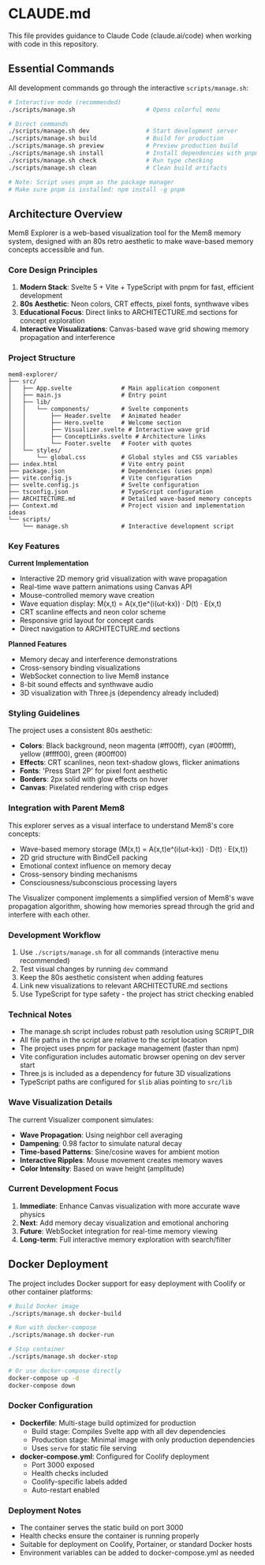 # CLAUDE.md

This file provides guidance to Claude Code (claude.ai/code) when working with code in this repository.

## Essential Commands

All development commands go through the interactive `scripts/manage.sh`:

```bash
# Interactive mode (recommended)
./scripts/manage.sh                    # Opens colorful menu

# Direct commands
./scripts/manage.sh dev                # Start development server
./scripts/manage.sh build              # Build for production
./scripts/manage.sh preview            # Preview production build
./scripts/manage.sh install            # Install dependencies with pnpm
./scripts/manage.sh check              # Run type checking
./scripts/manage.sh clean              # Clean build artifacts

# Note: Script uses pnpm as the package manager
# Make sure pnpm is installed: npm install -g pnpm
```

## Architecture Overview

Mem8 Explorer is a web-based visualization tool for the Mem8 memory system, designed with an 80s retro aesthetic to make wave-based memory concepts accessible and fun.

### Core Design Principles

1. **Modern Stack**: Svelte 5 + Vite + TypeScript with pnpm for fast, efficient development
2. **80s Aesthetic**: Neon colors, CRT effects, pixel fonts, synthwave vibes
3. **Educational Focus**: Direct links to ARCHITECTURE.md sections for concept exploration
4. **Interactive Visualizations**: Canvas-based wave grid showing memory propagation and interference

### Project Structure

```
mem8-explorer/
├── src/
│   ├── App.svelte              # Main application component
│   ├── main.js                 # Entry point
│   ├── lib/
│   │   └── components/         # Svelte components
│   │       ├── Header.svelte   # Animated header
│   │       ├── Hero.svelte     # Welcome section
│   │       ├── Visualizer.svelte # Interactive wave grid
│   │       ├── ConceptLinks.svelte # Architecture links
│   │       └── Footer.svelte   # Footer with quotes
│   └── styles/
│       └── global.css          # Global styles and CSS variables
├── index.html                  # Vite entry point
├── package.json                # Dependencies (uses pnpm)
├── vite.config.js              # Vite configuration
├── svelte.config.js            # Svelte configuration
├── tsconfig.json               # TypeScript configuration
├── ARCHITECTURE.md             # Detailed wave-based memory concepts
├── Context.md                  # Project vision and implementation ideas
└── scripts/
    └── manage.sh               # Interactive development script
```

### Key Features

**Current Implementation**
- Interactive 2D memory grid visualization with wave propagation
- Real-time wave pattern animations using Canvas API
- Mouse-controlled memory wave creation
- Wave equation display: M(x,t) = A(x,t)e^(i(ωt-kx)) · D(t) · E(x,t)
- CRT scanline effects and neon color scheme
- Responsive grid layout for concept cards
- Direct navigation to ARCHITECTURE.md sections

**Planned Features**
- Memory decay and interference demonstrations
- Cross-sensory binding visualizations
- WebSocket connection to live Mem8 instance
- 8-bit sound effects and synthwave audio
- 3D visualization with Three.js (dependency already included)

### Styling Guidelines

The project uses a consistent 80s aesthetic:
- **Colors**: Black background, neon magenta (#ff00ff), cyan (#00ffff), yellow (#ffff00), green (#00ff00)
- **Effects**: CRT scanlines, neon text-shadow glows, flicker animations
- **Fonts**: 'Press Start 2P' for pixel font aesthetic
- **Borders**: 2px solid with glow effects on hover
- **Canvas**: Pixelated rendering with crisp edges

### Integration with Parent Mem8

This explorer serves as a visual interface to understand Mem8's core concepts:
- Wave-based memory storage (M(x,t) = A(x,t)e^(i(ωt-kx)) · D(t) · E(x,t))
- 2D grid structure with BindCell packing
- Emotional context influence on memory decay
- Cross-sensory binding mechanisms
- Consciousness/subconscious processing layers

The Visualizer component implements a simplified version of Mem8's wave propagation algorithm, showing how memories spread through the grid and interfere with each other.

### Development Workflow

1. Use `./scripts/manage.sh` for all commands (interactive menu recommended)
2. Test visual changes by running `dev` command
3. Keep the 80s aesthetic consistent when adding features
4. Link new visualizations to relevant ARCHITECTURE.md sections
5. Use TypeScript for type safety - the project has strict checking enabled

### Technical Notes

- The manage.sh script includes robust path resolution using SCRIPT_DIR
- All file paths in the script are relative to the script location
- The project uses pnpm for package management (faster than npm)
- Vite configuration includes automatic browser opening on dev server start
- Three.js is included as a dependency for future 3D visualizations
- TypeScript paths are configured for `$lib` alias pointing to `src/lib`

### Wave Visualization Details

The current Visualizer component simulates:
- **Wave Propagation**: Using neighbor cell averaging
- **Dampening**: 0.98 factor to simulate natural decay
- **Time-based Patterns**: Sine/cosine waves for ambient motion
- **Interactive Ripples**: Mouse movement creates memory waves
- **Color Intensity**: Based on wave height (amplitude)

### Current Development Focus

1. **Immediate**: Enhance Canvas visualization with more accurate wave physics
2. **Next**: Add memory decay visualization and emotional anchoring
3. **Future**: WebSocket integration for real-time memory viewing
4. **Long-term**: Full interactive memory exploration with search/filter

## Docker Deployment

The project includes Docker support for easy deployment with Coolify or other container platforms:

```bash
# Build Docker image
./scripts/manage.sh docker-build

# Run with docker-compose
./scripts/manage.sh docker-run

# Stop container
./scripts/manage.sh docker-stop

# Or use docker-compose directly
docker-compose up -d
docker-compose down
```

### Docker Configuration

- **Dockerfile**: Multi-stage build optimized for production
  - Build stage: Compiles Svelte app with all dev dependencies
  - Production stage: Minimal image with only production dependencies
  - Uses `serve` for static file serving
- **docker-compose.yml**: Configured for Coolify deployment
  - Port 3000 exposed
  - Health checks included
  - Coolify-specific labels added
  - Auto-restart enabled

### Deployment Notes

- The container serves the static build on port 3000
- Health checks ensure the container is running properly
- Suitable for deployment on Coolify, Portainer, or standard Docker hosts
- Environment variables can be added to docker-compose.yml as needed